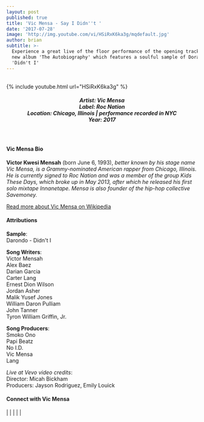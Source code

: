 ```yaml
---
layout: post
published: true
title: 'Vic Mensa - Say I Didn''t '
date: '2017-07-28'
image: 'http://img.youtube.com/vi/HSiRxK6ka3g/mqdefault.jpg'
author: brian
subtitle: >-
  Experience a great live of the floor performance of the opening track of Vic's
  new album 'The Autobiography' which features a soulful sample of Dorando's
  'Didn't I'
---
```

<br />
{% include youtube.html url="HSiRxK6ka3g" %} 
<br>
<h5 style="text-align: center;">
Artist: Vic Mensa <br>
Label: Roc Nation <br>
Location: Chicago, Illinois | performance recorded in NYC <br>
Year: 2017
</h5>
<br>


#### Vic Mensa Bio

**Victor Kwesi Mensah** (born June 6, 1993), *better known by his stage name Vic Mensa, is a Grammy-nominated American rapper from Chicago, Illinois. He is currently signed to Roc Nation and was a member of the group Kids These Days, which broke up in May 2013, after which he released his first solo mixtape Innanetape. Mensa is also founder of the hip-hop collective Savemoney.*

<a href="https://en.wikipedia.org/wiki/Vic_Mensa" target="_blank">Read more about Vic Mensa on Wikipedia</a>

#### Attributions

**Sample**: <br>Darondo - Didn't I <br>

**Song Writers**:<br>
Victor Mensah <br>
Alex Baez <br>
Darian Garcia<br>
Carter Lang<br>
Ernest Dion Wilson<br> 
Jordan Asher<br> 
Malik Yusef Jones<br>
William Daron Pulliam<br> 
John Tanner<br>
Tyron William Griffin, Jr.<br>

**Song Producers**:<br>
Smoko Ono <br>
Papi Beatz<br> 
No I.D. <br>
Vic Mensa <br>
Lang<br>

*Live at Vevo video credits*:<br> 
Director: Micah Bickham <br>
Producers: Jayson Rodriguez, Emily Louick

#### Connect with Vic Mensa

<a class="fa fa-globe" href="http://www.vicmensa.com/" target="_blank"></a> | 
<a class="fa fa-facebook" href="https://www.facebook.com/vicmensa1" target="_blank"></a> | 
<a class="fa fa-twitter" href="https://twitter.com/vicmensa" target="_blank"></a> | 
<a class="fa fa-youtube" href="https://www.youtube.com/vicmensavevo" target="_blank"></a> | 
<a class="fa fa-instagram" href="https://www.instagram.com/vicmensa" target="_blank"></a> | 
<a class="fa fa-soundcloud" href="https://soundcloud.com/vicmensa" target="_blank"></a>
